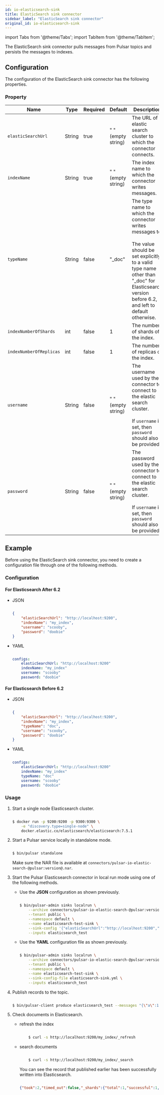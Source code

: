 ```yaml
---
id: io-elasticsearch-sink
title: ElasticSearch sink connector
sidebar_label: "ElasticSearch sink connector"
original_id: io-elasticsearch-sink
---
```


import Tabs from '@theme/Tabs';
import TabItem from '@theme/TabItem';


The ElasticSearch sink connector pulls messages from Pulsar topics and persists the messages to indexes.

## Configuration

The configuration of the ElasticSearch sink connector has the following properties.

### Property

| Name | Type|Required | Default | Description 
|------|----------|----------|---------|-------------|
| `elasticSearchUrl` | String| true |" " (empty string)| The URL of elastic search cluster to which the connector connects. |
| `indexName` | String| true |" " (empty string)| The index name to which the connector writes messages. |
| `typeName` | String | false | "_doc" | The type name to which the connector writes messages to. <br /><br /> The value should be set explicitly to a valid type name other than "_doc" for Elasticsearch version before 6.2, and left to default otherwise. |
| `indexNumberOfShards` | int| false |1| The number of shards of the index. |
| `indexNumberOfReplicas` | int| false |1 | The number of replicas of the index. |
| `username` | String| false |" " (empty string)| The username used by the connector to connect to the elastic search cluster. <br /><br />If `username` is set, then `password` should also be provided. |
| `password` | String| false | " " (empty string)|The password used by the connector to connect to the elastic search cluster. <br /><br />If `username` is set, then `password` should also be provided.  |

## Example

Before using the ElasticSearch sink connector, you need to create a configuration file through one of the following methods.

### Configuration

#### For Elasticsearch After 6.2

* JSON 

    ```json
    
    {
        "elasticSearchUrl": "http://localhost:9200",
        "indexName": "my_index",
        "username": "scooby",
        "password": "doobie"
    }
    
    ```

* YAML

    ```yaml
    
    configs:
        elasticSearchUrl: "http://localhost:9200"
        indexName: "my_index"
        username: "scooby"
        password: "doobie"
    
    ```

#### For Elasticsearch Before 6.2

* JSON 

    ```json
    
    {
        "elasticSearchUrl": "http://localhost:9200",
        "indexName": "my_index",
        "typeName": "doc",
        "username": "scooby",
        "password": "doobie"
    }
    
    ```

* YAML

    ```yaml
    
    configs:
        elasticSearchUrl: "http://localhost:9200"
        indexName: "my_index"
        typeName: "doc"
        username: "scooby"
        password: "doobie"
    
    ```

### Usage

1. Start a single node Elasticsearch cluster.

    ```bash
    
    $ docker run -p 9200:9200 -p 9300:9300 \
        -e "discovery.type=single-node" \
        docker.elastic.co/elasticsearch/elasticsearch:7.5.1
    
    ```

2. Start a Pulsar service locally in standalone mode.

    ```bash
    
    $ bin/pulsar standalone
    
    ```

    Make sure the NAR file is available at `connectors/pulsar-io-elastic-search-@pulsar:version@.nar`.

3. Start the Pulsar Elasticsearch connector in local run mode using one of the following methods.
    * Use the **JSON** configuration as shown previously. 

        ```bash
        
        $ bin/pulsar-admin sinks localrun \
            --archive connectors/pulsar-io-elastic-search-@pulsar:version@.nar \
            --tenant public \
            --namespace default \
            --name elasticsearch-test-sink \
            --sink-config '{"elasticSearchUrl":"http://localhost:9200","indexName": "my_index","username": "scooby","password": "doobie"}' \
            --inputs elasticsearch_test
        
        ```

    * Use the **YAML** configuration file as shown previously.

        ```bash
        
        $ bin/pulsar-admin sinks localrun \
            --archive connectors/pulsar-io-elastic-search-@pulsar:version@.nar \
            --tenant public \
            --namespace default \
            --name elasticsearch-test-sink \
            --sink-config-file elasticsearch-sink.yml \
            --inputs elasticsearch_test
        
        ```

4. Publish records to the topic.

    ```bash
    
    $ bin/pulsar-client produce elasticsearch_test --messages "{\"a\":1}"
    
    ```

5. Check documents in Elasticsearch.
    
    * refresh the index

        ```bash
        
            $ curl -s http://localhost:9200/my_index/_refresh
        
        ```

 
    * search documents

        ```bash
        
            $ curl -s http://localhost:9200/my_index/_search
        
        ```

        You can see the record that published earlier has been successfully written into Elasticsearch.

        ```json
        
        {"took":2,"timed_out":false,"_shards":{"total":1,"successful":1,"skipped":0,"failed":0},"hits":{"total":{"value":1,"relation":"eq"},"max_score":1.0,"hits":[{"_index":"my_index","_type":"_doc","_id":"FSxemm8BLjG_iC0EeTYJ","_score":1.0,"_source":{"a":1}}]}}
        
        ```


